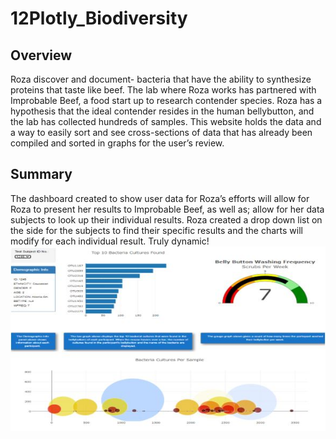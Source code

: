# 12Plotly_Biodiversity

## Overview
Roza discover and document- bacteria that have the ability to synthesize proteins that taste like beef.   The lab where Roza works has partnered with Improbable Beef, a food start up to research contender species.   Roza has a hypothesis that the ideal contender resides in the human bellybutton, and the lab has collected hundreds of samples.    This website holds the data and a way to easily sort and see cross-sections of data that has already been compiled and sorted in graphs for the user’s review.


## Summary
The dashboard created to show user data for Roza’s efforts will allow for Roza to present her results to Improbable Beef, as well as; allow for her data subjects to look up their individual results.  Roza created a drop down list on the side for the subjects to find their specific results and the charts will modify for each individual result.  Truly dynamic!
![dashboard.JPG](readmeimage\dashboard.JPG)